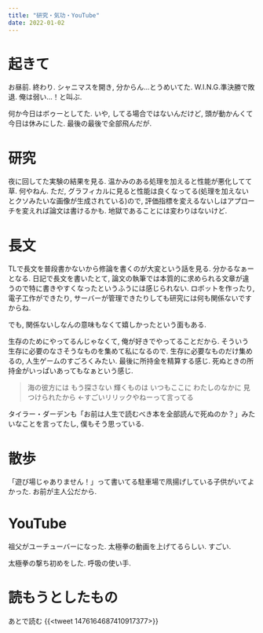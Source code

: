 ```yaml
---
title: "研究・気功・YouTube"
date: 2022-01-02
---
```


# 起きて
お昼前. 終わり. シャニマスを開き, 分からん...とうめいてた. W.I.N.G.準決勝で敗退. 俺は弱い...！と叫ぶ.

何か今日はボゥーとしてた. いや, してる場合ではないんだけど, 頭が動かんくて今日は休みにした. 最後の最後で全部飛んだが.

# 研究
夜に回してた実験の結果を見る. 温かみのある処理を加えると性能が悪化してて草. 何やねん. ただ, グラフィカルに見ると性能は良くなってる(処理を加えないとクソみたいな画像が生成されている)ので, 評価指標を変えるないしはアプローチを変えれば論文は書けるかも. 地獄であることには変わりはないけど.

# 長文
TLで長文を普段書かないから修論を書くのが大変という話を見る. 分かるなぁーとなる. 日記で長文を書いたとて, 論文の執筆では本質的に求められる文章が違うので特に書きやすくなったというふうには感じられない. ロボットを作ったり, 電子工作ができたり, サーバーが管理できたりしても研究には何も関係ないですからね.

でも, 関係ないしなんの意味もなくて嬉しかったという面もある. 

生存のためにやってるんじゃなくて, 俺が好きでやってることだから. そういう生存に必要のなさそうなものを集めて私になるので. 生存に必要なものだけ集めるの, 人生ゲームのすごろくみたい. 最後に所持金を精算する感じ. 死ぬときの所持金がいっぱいあってもなぁという感じ.

> 海の彼方には もう探さない 輝くものは いつもここに わたしのなかに 見つけられたから ←すごいリリックやねーって言ってる


タイラー・ダーデンも「お前は人生で読むべき本を全部読んで死ぬのか？」みたいなことを言ってたし, 僕もそう思っている.
# 散歩
「遊び場じゃありません！」って書いてる駐車場で凧揚げしている子供がいてよかった. お前が主人公だから.


# YouTube
祖父がユーチューバーになった. 太極拳の動画を上げてるらしい. すごい.

太極拳の撃ち初めをした. 呼吸の使い手.

# 読もうとしたもの
あとで読む
{{<tweet 1476164687410917377>}}